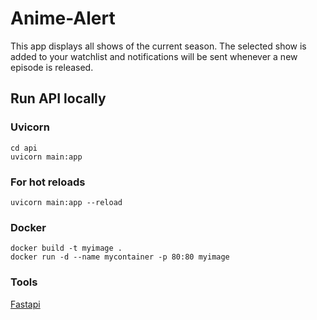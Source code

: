 # Anime-Alert
This app displays all shows of the current season. The selected show is added to your watchlist and notifications will be sent whenever a new episode is released.


## Run API locally
### Uvicorn
```
cd api
uvicorn main:app
```

### For hot reloads
```
uvicorn main:app --reload
```

### Docker

```
docker build -t myimage .
docker run -d --name mycontainer -p 80:80 myimage
```

### Tools
[Fastapi](https://github.com/tiangolo/fastapi)
